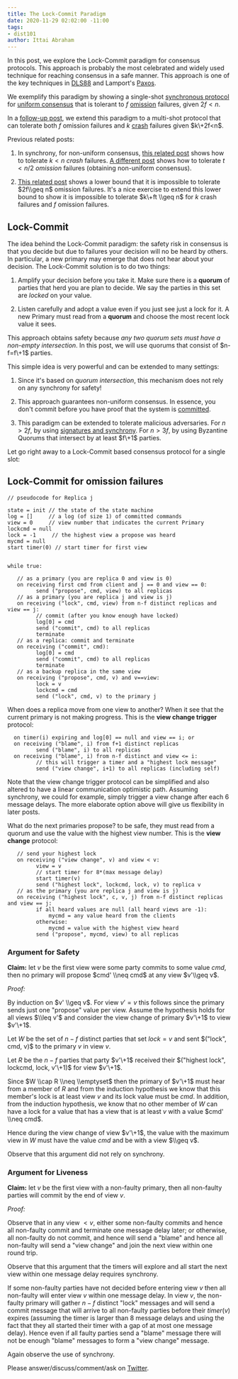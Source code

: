 ```yaml
---
title: The Lock-Commit Paradigm
date: 2020-11-29 02:02:00 -11:00
tags:
- dist101
author: Ittai Abraham
---
```


In this post, we explore the Lock-Commit paradigm for consensus protocols. This approach is probably the most celebrated and widely used technique for reaching consensus in a safe manner. This approach is one of the key techniques in [DLS88](https://groups.csail.mit.edu/tds/papers/Lynch/jacm88.pdf) and Lamport's [Paxos](https://lamport.azurewebsites.net/pubs/lamport-paxos.pdf).

We exemplify this paradigm by showing a single-shot [synchronous protocol](/2019-06-01-2019-5-31-models/) for [uniform consensus](/2019-06-27-defining-consensus/) that is tolerant to $f$ [omission](/2020-09-13-synchronous-consensus-omission-faults/) failures, given $2f<n$.

In a [follow-up post](...), we extend this paradigm to a multi-shot protocol that can tolerate both $f$ omission failures and $k$ [crash](/2019-06-07-modeling-the-adversary/) failures given $k\+2f<n$.

Previous related posts:

1. In synchrony, for non-uniform consensus,  [this related post](/2019-10-31-primary-backup/) shows how to tolerate $k<n$ *crash* failures. [A different post](/2020-09-13-synchronous-consensus-omission-faults/) shows how to tolerate $t<n/2$ *omission* failures (obtaining non-uniform consensus).

2. [This related post](/2019-11-02-primary-backup-for-2-servers-and-omission-failures-is-impossible/) shows a lower bound that it is impossible to tolerate $2f\\geq n$ omission failures. It's a nice exercise to extend this lower bound to show it is impossible to tolerate $k\+ft \\geq n$ for $k$ crash failures and $f$ omission failures.

## Lock-Commit

The idea behind the Lock-Commit paradigm: the safety risk in consensus is that you decide but due to failures your decision will no be heard by others. In particular, a new primary may emerge that does not hear about your decision. The Lock-Commit solution is to do two things:

1. Amplify your decision before you take it. Make sure there is a **quorum** of parties that herd you are plan to decide. We say the parties in this set are *locked* on your value.

2. Listen carefully and adopt a value even if you just see just a lock for it. A new Primary must read from a **quorum** and choose the most recent lock value it sees.

This approach obtains safety because *any two quorum sets must have a non-empty intersection*. In this post, we will use quorums that consist of $n-f=f\+1$ parties.

This simple idea is very powerful and can be extended to many settings:

1. Since it's based on *quorum intersection*, this mechanism does not rely on any synchrony for safety!

2. This approach guarantees non-uniform consensus. In essence, you don't commit before you have proof that the system is [committed](/2019-12-15-consensus-model-for-FLP/).

3. This paradigm can be extended to tolerate malicious adversaries. For $n>2f$, by using [signatures and synchrony](/2019-11-10-authenticated-synchronous-bft/). For $n>3f$, by using Byzantine Quorums that intersect by at least $f\+1$ parties.

Let go right away to a Lock-Commit based consensus protocol for a single slot:

## Lock-Commit for omission failures

    // pseudocode for Replica j
    
    state = init // the state of the state machine
    log = []     // a log (of size 1) of committed commands
    view = 0     // view number that indicates the current Primary
    lockcmd = null
    lock = -1     // the highest view a propose was heard
    mycmd = null
    start timer(0) // start timer for first view
    
    
    while true:
    
       // as a primary (you are replica 0 and view is 0)
       on receiving first cmd from client and j == 0 and view == 0:
             send ("propose", cmd, view) to all replicas
       // as a primary (you are replica j and view is j)
       on receiving ("lock", cmd, view) from n-f distinct replicas and view == j:
             // commit (after you know enough have locked)
             log[0] = cmd
             send ("commit", cmd) to all replicas
             terminate
       // as a replica: commit and terminate
       on receiving ("commit", cmd):
             log[0] = cmd
             send ("commit", cmd) to all replicas
             terminate
       // as a backup replica in the same view
       on receiving ("propose", cmd, v) and v==view:
             lock = v
             lockcmd = cmd
             send ("lock", cmd, v) to the primary j

When does a replica move from one view to another? When it see that the current primary is not making progress. This is the **view change trigger** protocol:

      on timer(i) expiring and log[0] == null and view == i; or
      on receiving ("blame", i) from f+1 distinct replicas
             send ("blame", i) to all replicas
      on receiving ("blame", i) from n-f distinct and view <= i:
             // this will trigger a timer and a "highest lock message"
             send ("view change", i+1) to all replicas (including self)

Note that the view change trigger protocol can be simplified and also altered to have a linear communication optimistic path. Assuming synchrony, we could for example, simply trigger a view change after each 6 message delays. The more elaborate option above will give us flexibility in later posts.

What do the next primaries propose? to be safe, they must read from a quorum and use the value with the highest view number. This is the **view change** protocol:

       // send your highest lock
       on receiving ("view change", v) and view < v:
             view = v
             // start timer for 8*(max message delay)
             start timer(v)
             send ("highest lock", lockcmd, lock, v) to replica v
       // as the primary (you are replica j and view is j)
       on receiving ("highest lock", c, v, j) from n-f distinct replicas and view == j:
             if all heard values are null (all heard views are -1):
                 mycmd = any value heard from the clients
             otherwise:
                 mycmd = value with the highest view heard
             send ("propose", mycmd, view) to all replicas

### Argument for Safety

**Claim:** let $v$ be the first view were some party commits to some value $cmd$, then no primary will propose $cmd' \\neq cmd$ at any view $v'\\geq v$.

*Proof:*

By induction on $v' \\geq v$. For view $v'=v$ this follows since the primary sends just one "propose" value per view. Assume the hypothesis holds for all views $\\leq v'$ and consider the view change of primary $v'\+1$ to view $v'\+1$.

Let $W$ be the set of $n-f$ distinct parties that set $lock = v$ and sent $("lock", cmd, v)$ to the primary $v$ in view $v$.

Let $R$ be the $n-f$ parties that party $v'\+1$ received their $("highest lock", lockcmd, lock, v'\+1)$ for view $v'\+1$.

Since $W \\cap R \\neq \\emptyset$ then the primary of $v'\+1$ must hear from a member of $R$ and from the induction hypothesis we know that this member's lock is at least view $v$ and its lock value must be $cmd$. In addition, from the induction hypothesis, we know that no other member of $W$ can have a lock for a value that has a view that is at least $v$ with a value $cmd' \\neq cmd$.

Hence during the view change of view $v'\+1$, the value with the maximum view in $W$ must have the value $cmd$ and be with a view $\\geq v$.

Observe that this argument did not rely on synchrony.

### Argument for Liveness

**Claim:** let $v$ be the first view with a non-faulty primary, then all non-faulty parties will commit by the end of view $v$.

*Proof:*

Observe that in any view $<v$, either some non-faulty commits and hence all non-faulty commit and terminate one message delay later; or otherwise, all non-faulty do not commit, and hence will send a "blame" and hence all non-faulty will send a "view change" and join the next view within one round trip.

Observe that this argument that the timers will explore and all start the next view within one message delay requires synchrony.

If some non-faulty parties have not decided before entering view $v$ then all non-faulty will enter view $v$ within one message delay. In view $v$, the non-faulty primary will gather $n-f$ distinct "lock" messages and will send a commit message that will arrive to all non-faulty parties before their $timer(v)$ expires (assuming the timer is larger than 8 message delays and using the fact that they all started their timer with a gap of at most one message delay). Hence even if all faulty parties send a "blame" message there will not be enough "blame" messages to form a "view change" message.

Again observe the use of synchrony.

Please answer/discuss/comment/ask on [Twitter](...).
